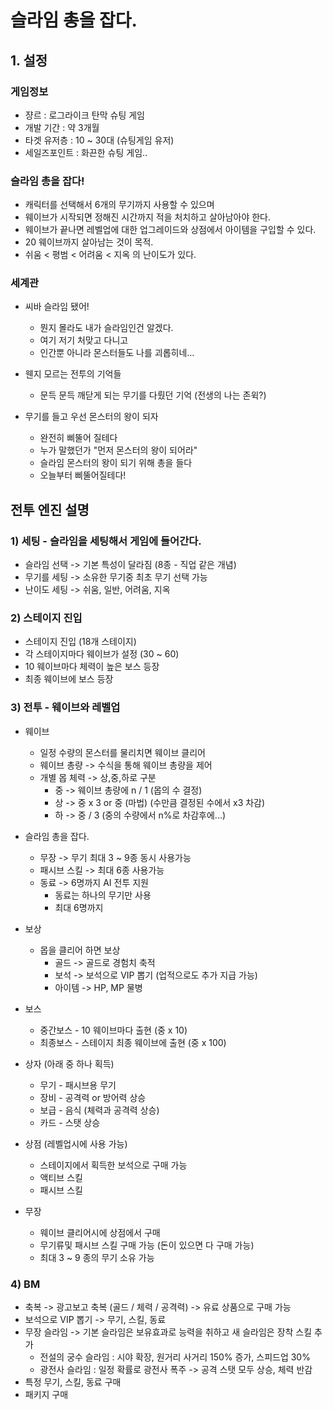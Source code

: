 # 슬라임 총을 잡다.
## 1. 설정
### 게임정보
- 쟝르 : 로그라이크 탄막 슈팅 게임
- 개발 기간 : 약 3개월
- 타겟 유저층 : 10 ~ 30대 (슈팅게임 유저)
- 세일즈포인트 : 화끈한 슈팅 게임..  

### 슬라임 총을 잡다!
- 캐릭터를 선택해서 6개의 무기까지 사용할 수 있으며
- 웨이브가 시작되면 정해진 시간까지 적을 처치하고 살아남아야 한다.
- 웨이브가 끝나면 레벨업에 대한 업그레이드와 상점에서 아이템을 구입할 수 있다.
- 20 웨이브까지 살아남는 것이 목적.
- 쉬움 < 평범 < 어려움 < 지옥 의 난이도가 있다.

### 세계관
- 씨바 슬라임 됐어!
  - 뭔지 몰라도 내가 슬라임인건 알겠다. 
  - 여기 저기 처맞고 다니고 
  - 인간뿐 아니라 몬스터들도 나를 괴롭히네...

- 웬지 모르는 전투의 기억들
  - 문득 문득 깨닫게 되는 무기를 다뤘던 기억 (전생의 나는 존윅?) 

- 무기를 들고 우선 몬스터의 왕이 되자
  - 완전히 삐뚤어 질테다
  - 누가 말했던가 "먼저 몬스터의 왕이 되어라"
  - 슬라임 몬스터의 왕이 되기 위해 총을 들다
  - 오늘부터 삐뚤어질테다!

## 전투 엔진 설명
### 1) 세팅 - 슬라임을 세팅해서 게임에 들어간다.
- 슬라임 선택 -> 기본 특성이 달라짐 (8종 - 직업 같은 개념)  
- 무기를 세팅 -> 소유한 무기중 최초 무기 선택 가능
- 난이도 세팅 -> 쉬움, 일반, 어려움, 지옥    

### 2) 스테이지 진입
- 스테이지 진입 (18개 스테이지)
- 각 스테이지마다 웨이브가 설정 (30 ~ 60)
- 10 웨이브마다 체력이 높은 보스 등장
- 최종 웨이브에 보스 등장

### 3) 전투 - 웨이브와 레벨업
- 웨이브 
  - 일정 수량의 몬스터를 물리치면 웨이브 클리어
  - 웨이브 총량 -> 수식을 통해 웨이브 총량을 제어
  - 개별 몹 체력 -> 상,중,하로 구분
    - 중 -> 웨이브 총량에 n / 1 (몹의 수 결정)
    - 상 -> 중 x 3  or 중 (마법) (수만큼 결정된 수에서 x3 차감)
    - 하 -> 중 / 3 (중의 수량에서 n%로 차감후에...)

- 슬라임 총을 잡다.
  - 무장 -> 무기 최대 3 ~ 9종 동시 사용가능 
  - 패시브 스킬 -> 최대 6종 사용가능
  - 동료 -> 6명까지 AI 전투 지원
    - 동료는 하나의 무기만 사용
    - 최대 6명까지  

- 보상
  - 몹을 클리어 하면 보상 
    - 골드 -> 골드로 경험치 축적
    - 보석 -> 보석으로 VIP 뽑기 (업적으로도 추가 지급 가능)
    - 아이템 -> HP, MP 물병
       
- 보스
  - 중간보스 - 10 웨이브마다 출현 (중 x 10)
  - 최종보스 - 스테이지 최종 웨이브에 출현 (중 x 100)

- 상자 (아래 중 하나 획득)
  - 무기 - 패시브용 무기
  - 장비 - 공격력 or 방어력 상승
  - 보급 - 음식 (체력과 공격력 상승)
  - 카드 - 스탯 상승

- 상점 (레벨업시에 사용 가능)
  - 스테이지에서 획득한 보석으로 구매 가능
  - 액티브 스킬
  - 패시브 스킬 

- 무장 
  - 웨이브 클리어시에 상점에서 구매
  - 무기류및 패시브 스킬 구매 가능 (돈이 있으면 다 구매 가능)
  - 최대 3 ~ 9 종의 무기 소유 가능 

### 4) BM
- 축복 -> 광고보고 축복 (골드 / 체력 / 공격력) -> 유료 상품으로 구매 가능
- 보석으로 VIP 뽑기 -> 무기, 스킬, 동료 
- 무장 슬라임 -> 기본 슬라임은 보유효과로 능력을 취하고 새 슬라임은 장착 스킬 추가 
  - 전설의 궁수 슬라임 : 시야 확장, 원거리 사거리 150% 증가, 스피드업 30%
  - 광전사 슬라임 : 일정 확률로 광전사 폭주 -> 공격 스탯 모두 상승, 체력 반감
- 특정 무기, 스킬, 동료 구매
- 패키지 구매
